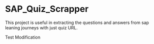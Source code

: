 # SAP_Quiz_Scrapper
This project is useful in extracting the questions and answers from sap leaning journeys with just quiz URL.

Test Modification